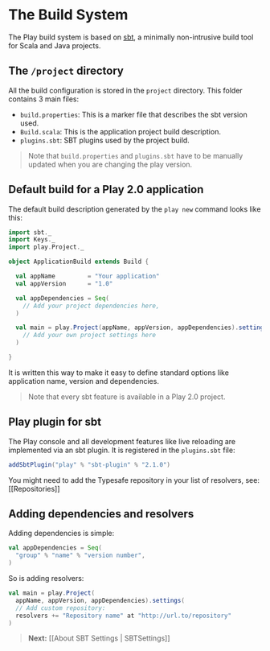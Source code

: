 # The Build System

The Play build system is based on [sbt](http://www.scala-sbt.org/), a minimally non-intrusive build tool for Scala and Java projects.

## The `/project` directory

All the build configuration is stored in the `project` directory. This folder contains 3 main files:

- `build.properties`: This is a marker file that describes the sbt version used.
- `Build.scala`: This is the application project build description.
- `plugins.sbt`: SBT plugins used by the project build.

> Note that `build.properties` and `plugins.sbt` have to be manually updated when you are changing the play version.

## Default build for a Play 2.0 application

The default build description generated by the `play new` command looks like this:

```scala
import sbt._
import Keys._
import play.Project._

object ApplicationBuild extends Build {

  val appName         = "Your application"
  val appVersion      = "1.0"

  val appDependencies = Seq(
    // Add your project dependencies here,
  )

  val main = play.Project(appName, appVersion, appDependencies).settings(
    // Add your own project settings here      
  )

}
```

It is written this way to make it easy to define standard options like application name, version and dependencies. 

> Note that every sbt feature is available in a Play 2.0 project. 

## Play plugin for sbt

The Play console and all development features like live reloading are implemented via an sbt plugin. It is registered in the `plugins.sbt` file:

```scala
addSbtPlugin("play" % "sbt-plugin" % "2.1.0")
```

You might need to add the Typesafe repository in your list of resolvers, see: [[Repositories]]

## Adding dependencies and resolvers

Adding dependencies is simple:

```scala
val appDependencies = Seq(
  "group" % "name" % "version number",
)
```

So is adding resolvers:

```scala
val main = play.Project(
  appName, appVersion, appDependencies).settings(
  // Add custom repository: 
  resolvers += "Repository name" at "http://url.to/repository" 
)
```



> **Next:** [[About SBT Settings | SBTSettings]]
